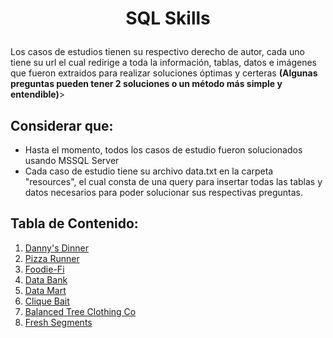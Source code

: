 # <p align="center"> SQL Skills
Los casos de estudios tienen su respectivo derecho de autor, cada uno tiene su url el cual redirige a toda la información, tablas, datos e imágenes que fueron extraidos para realizar soluciones óptimas y certeras <strong>(Algunas preguntas pueden tener 2 soluciones o un método más simple y entendible)</strong>>

## Considerar que:
- Hasta el momento, todos los casos de estudio fueron solucionados usando MSSQL Server 
- Cada caso de estudio tiene su archivo data.txt en la carpeta "resources", el cual consta de una query para insertar todas las tablas y datos necesarios para poder solucionar sus respectivas preguntas.

## Tabla de Contenido:
1. [Danny's Dinner](https://github.com/DevR-Z/SQL-CaseStudies/blob/main/1%20-%20Danny's%20Diner/Danny's%20Dinner.md)
2. [Pizza Runner](https://github.com/DevR-Z/SQL-CaseStudies/blob/main/2%20-%20Pizza%20Runner/Pizza%20runner.md)
3. [Foodie-Fi](https://github.com/DevR-Z/SQL-CaseStudies/blob/main/3%20-%20Foodie-Fi/Foodie-Fi.md)
4. [Data Bank](https://github.com/DevR-Z/SQL-CaseStudies/blob/main/4%20-%20Data%20Bank/Data%20Bank.md)
5. [Data Mart](https://github.com/DevR-Z/SQL-CaseStudies/blob/main/5%20-%20Data%20Mart/Data%20Mart.md)
6. [Clique Bait](https://github.com/DevR-Z/SQL-CaseStudies/blob/main/6%20-%20Clique%20Bait/Clique%20Bait.md)
7. [Balanced Tree Clothing Co](https://github.com/DevR-Z/SQL-CaseStudies/blob/main/7%20-%20Balanced%20Tree%20Clothing%20Co/Balanced%20Tree%20Clothing%20Co.md)
8. [Fresh Segments](https://github.com/DevR-Z/SQL-CaseStudies/blob/main/8%20-%20Fresh%20Segments/Fresh%20Segments.md)